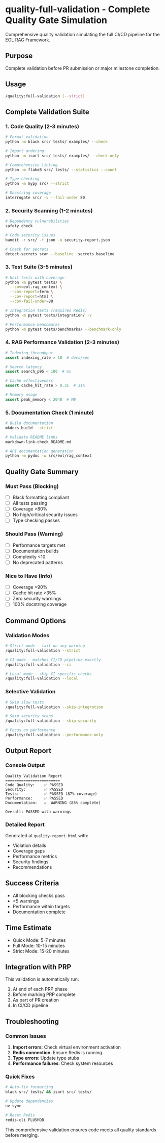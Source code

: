 # quality-full-validation - Complete Quality Gate Simulation

Comprehensive quality validation simulating the full CI/CD pipeline for the EOL RAG Framework.

## Purpose
Complete validation before PR submission or major milestone completion.

## Usage
```bash
/quality:full-validation [--strict]
```

## Complete Validation Suite

### 1. Code Quality (2-3 minutes)
```bash
# Format validation
python -m black src/ tests/ examples/ --check

# Import ordering
python -m isort src/ tests/ examples/ --check-only

# Comprehensive linting
python -m flake8 src/ tests/ --statistics --count

# Type checking
python -m mypy src/ --strict

# Docstring coverage
interrogate src/ -v --fail-under 80
```

### 2. Security Scanning (1-2 minutes)
```bash
# Dependency vulnerabilities
safety check

# Code security issues
bandit -r src/ -f json -o security-report.json

# Check for secrets
detect-secrets scan --baseline .secrets.baseline
```

### 3. Test Suite (3-5 minutes)
```bash
# Unit tests with coverage
python -m pytest tests/ \
  --cov=eol.rag_context \
  --cov-report=term \
  --cov-report=html \
  --cov-fail-under=80

# Integration tests (requires Redis)
python -m pytest tests/integration/ -v

# Performance benchmarks
python -m pytest tests/benchmarks/ --benchmark-only
```

### 4. RAG Performance Validation (2-3 minutes)
```python
# Indexing throughput
assert indexing_rate > 10  # docs/sec

# Search latency
assert search_p95 < 100  # ms

# Cache effectiveness
assert cache_hit_rate > 0.31  # 31%

# Memory usage
assert peak_memory < 2048  # MB
```

### 5. Documentation Check (1 minute)
```bash
# Build documentation
mkdocs build --strict

# Validate README links
markdown-link-check README.md

# API documentation generation
python -m pydoc -w src/eol/rag_context
```

## Quality Gate Summary

### Must Pass (Blocking)
- [ ] Black formatting compliant
- [ ] All tests passing
- [ ] Coverage >80%
- [ ] No high/critical security issues
- [ ] Type checking passes

### Should Pass (Warning)
- [ ] Performance targets met
- [ ] Documentation builds
- [ ] Complexity <10
- [ ] No deprecated patterns

### Nice to Have (Info)
- [ ] Coverage >90%
- [ ] Cache hit rate >35%
- [ ] Zero security warnings
- [ ] 100% docstring coverage

## Command Options

### Validation Modes
```bash
# Strict mode - fail on any warning
/quality:full-validation --strict

# CI mode - matches CI/CD pipeline exactly
/quality:full-validation --ci

# Local mode - skip CI-specific checks
/quality:full-validation --local
```

### Selective Validation
```bash
# Skip slow tests
/quality:full-validation --skip-integration

# Skip security scans
/quality:full-validation --skip-security

# Focus on performance
/quality:full-validation --performance-only
```

## Output Report

### Console Output
```
Quality Validation Report
========================
Code Quality:    ✅ PASSED
Security:        ✅ PASSED  
Tests:           ✅ PASSED (87% coverage)
Performance:     ✅ PASSED
Documentation:   ⚠️  WARNING (85% complete)

Overall: PASSED with warnings
```

### Detailed Report
Generated at `quality-report.html` with:
- Violation details
- Coverage gaps
- Performance metrics
- Security findings
- Recommendations

## Success Criteria
- All blocking checks pass
- <5 warnings
- Performance within targets
- Documentation complete

## Time Estimate
- Quick Mode: 5-7 minutes
- Full Mode: 10-15 minutes
- Strict Mode: 15-20 minutes

## Integration with PRP

This validation is automatically run:
1. At end of each PRP phase
2. Before marking PRP complete
3. As part of PR creation
4. In CI/CD pipeline

## Troubleshooting

### Common Issues
1. **Import errors**: Check virtual environment activation
2. **Redis connection**: Ensure Redis is running
3. **Type errors**: Update type stubs
4. **Performance failures**: Check system resources

### Quick Fixes
```bash
# Auto-fix formatting
black src/ tests/ && isort src/ tests/

# Update dependencies
uv sync

# Reset Redis
redis-cli FLUSHDB
```

This comprehensive validation ensures code meets all quality standards before merging.